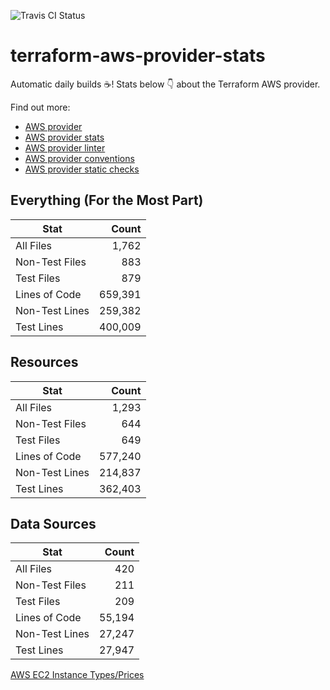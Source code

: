 ![Travis CI Status](https://travis-ci.org/YakDriver/terraform-aws-provider-stats.svg?branch=main)
# terraform-aws-provider-stats

Automatic daily builds :coffee:! Stats below :point_down: about the Terraform AWS provider.

Find out more:
* [AWS provider](https://github.com/terraform-providers/terraform-provider-aws)
* [AWS provider stats](https://github.com/YakDriver/terraform-aws-provider-stats)
* [AWS provider linter](https://github.com/terraform-providers/terraform-provider-aws/tree/master/awsproviderlint)
* [AWS provider conventions](https://github.com/YakDriver/terraform-aws-conventions)
* [AWS provider static checks](https://github.com/YakDriver/terraform-aws-provider-static-checks)



## Everything (For the Most Part)

|  Stat  |  Count  |
| ------------- | -------------: |
|  All Files  |  1,762  |
|  Non-Test Files  |  883  |
|  Test Files  |  879  |
|  Lines of Code  |  659,391  |
|  Non-Test Lines  |  259,382  |
|  Test Lines  |  400,009  |



## Resources

|  Stat  |  Count  |
| ------------- | -------------: |
|  All Files  |  1,293  |
|  Non-Test Files  |  644  |
|  Test Files  |  649  |
|  Lines of Code  |  577,240  |
|  Non-Test Lines  |  214,837  |
|  Test Lines  |  362,403  |



## Data Sources

|  Stat  |  Count  |
| ------------- | -------------: |
|  All Files  |  420  |
|  Non-Test Files  |  211  |
|  Test Files  |  209  |
|  Lines of Code  |  55,194  |
|  Non-Test Lines  |  27,247  |
|  Test Lines  |  27,947  |




[AWS EC2 Instance Types/Prices](https://github.com/YakDriver/aws-ec2-instance-types)
